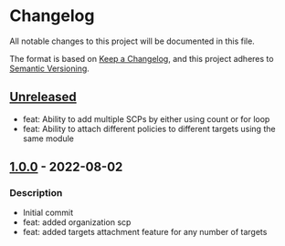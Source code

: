 # Changelog
All notable changes to this project will be documented in this file.

The format is based on [Keep a Changelog](https://keepachangelog.com/en/1.0.0/),
and this project adheres to [Semantic Versioning](https://semver.org/spec/v2.0.0.html).

## [Unreleased]
- feat: Ability to add multiple SCPs by either using count or for loop
- feat: Ability to attach different policies to different targets using the same module

## [1.0.0] - 2022-08-02
### Description
- Initial commit
- feat: added organization scp
- feat: added targets attachment feature for any number of targets

[Unreleased]: https://github.com/boldlink/terraform-aws-scp/compare/1.0.0...HEAD

[1.0.0]: https://github.com/boldlink/terraform-aws-scp/releases/tag/1.0.0
